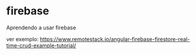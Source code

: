 # firebase
Aprendendo a usar firebase

ver exemplo: https://www.remotestack.io/angular-firebase-firestore-real-time-crud-example-tutorial/